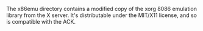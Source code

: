 The x86emu directory contains a modified copy of the xorg 8086 emulation
library from the X server. It's distributable under the MIT/X11 license,
and so is compatible with the ACK.
